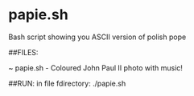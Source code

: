 # papie.sh
Bash script showing you ASCII version of polish pope

##FILES:

~ papie.sh - Coloured John Paul II photo with music!

##RUN:
in file fdirectory:
./papie.sh 
